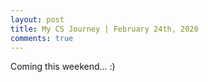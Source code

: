 ```yaml
---
layout: post
title: My CS Journey | February 24th, 2020
comments: true
---
```


Coming this weekend... :)